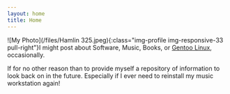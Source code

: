 ```yaml
---
layout: home
title: Home
---
```



![My Photo](/files/Hamlin 325.jpeg){:class="img-profile img-responsive-33 pull-right"}I might post about
Software, Music, Books, or [Gentoo Linux](https://gentoo.org/), occasionally.

If for no other reason than to provide myself a repository of information to look back on in the future. Especially if I ever need to reinstall my music workstation again!

